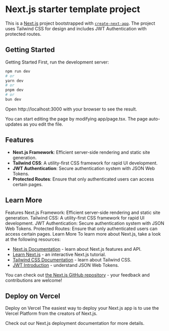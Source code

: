 # Next.js starter template project

This is a [Next.js](https://nextjs.org/) project bootstrapped with [`create-next-app`](https://github.com/vercel/next.js/tree/canary/packages/create-next-app). The project uses Tailwind CSS for design and includes JWT Authentication with protected routes.

## Getting Started

Getting Started
First, run the development server:

```bash
npm run dev
# or
yarn dev
# or
pnpm dev
# or
bun dev
```

Open http://localhost:3000 with your browser to see the result.

You can start editing the page by modifying app/page.tsx. The page auto-updates as you edit the file.

## Features

- **Next.js Framework**: Efficient server-side rendering and static site generation.
- **Tailwind CSS**: A utility-first CSS framework for rapid UI development.
- **JWT Authentication**: Secure authentication system with JSON Web Tokens.
- **Protected Routes**: Ensure that only authenticated users can access certain pages.

## Learn More

Features
Next.js Framework: Efficient server-side rendering and static site generation.
Tailwind CSS: A utility-first CSS framework for rapid UI development.
JWT Authentication: Secure authentication system with JSON Web Tokens.
Protected Routes: Ensure that only authenticated users can access certain pages.
Learn More
To learn more about Next.js, take a look at the following resources:


- [Next.js Documentation](https://nextjs.org/docs) - learn about Next.js features and API.
- [Learn Next.js](https://nextjs.org/learn) - an interactive Next.js tutorial.
- [Tailwind CSS Documentation](https://tailwindcss.com/docs) - learn about Tailwind CSS.
- [JWT Introduction](https://jwt.io/introduction/) - understand JSON Web Tokens.

You can check out [the Next.js GitHub repository](https://github.com/vercel/next.js/) - your feedback and contributions are welcome!

## Deploy on Vercel


Deploy on Vercel
The easiest way to deploy your Next.js app is to use the Vercel Platform from the creators of Next.js.

Check out our Next.js deployment documentation for more details.
